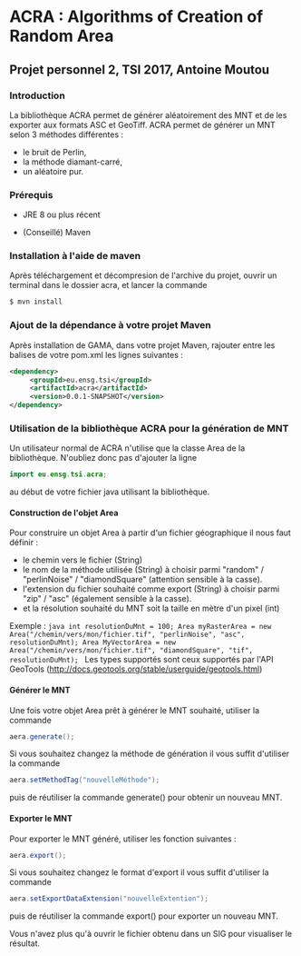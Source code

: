 # ACRA : Algorithms of Creation of Random Area
## Projet personnel 2, TSI 2017, Antoine Moutou

### Introduction

La bibliothèque ACRA permet de générer aléatoirement des MNT et de les exporter aux formats ASC et GeoTiff.
ACRA permet de générer un MNT selon 3 méthodes différentes :
+ le bruit de Perlin,
+ la méthode diamant-carré,
+ un aléatoire pur.

### Prérequis

+ JRE 8 ou plus récent

+ (Conseillé) Maven

### Installation à l'aide de maven

Après téléchargement et décompresion de l'archive du projet, ouvrir un terminal dans le dossier acra, et lancer la commande
```sh
$ mvn install
```

### Ajout de la dépendance à votre projet Maven 

Après installation de GAMA, dans votre projet Maven, rajouter entre les balises <dependencies> de votre pom.xml les lignes suivantes :
```xml
<dependency>
     <groupId>eu.ensg.tsi</groupId>
     <artifactId>acra</artifactId>
     <version>0.0.1-SNAPSHOT</version>
</dependency>
```

### Utilisation de la bibliothèque ACRA pour la génération de MNT

Un utilisateur normal de ACRA n'utilise que la classe Area de la bibliothèque. N'oubliez donc pas d'ajouter la ligne
```java
import eu.ensg.tsi.acra;
```
au début de votre fichier java utilisant la bibliothèque.

#### Construction de l'objet Area

Pour construire un objet Area à partir d'un fichier géographique il nous faut définir :

+ le chemin vers le fichier (String)
+ le nom de la méthode utilisée (String) à choisir parmi "random" / "perlinNoise" / "diamondSquare"  (attention sensible à la casse).
+ l'extension du fichier souhaité comme export (String) à choisir parmi "zip" / "asc" (également sensible à la casse).
+ et la résolution souhaité du MNT soit la taille en mètre d'un pixel (int) 

Exemple : 
	```java
	int resolutionDuMnt = 100;
	Area myRasterArea = new Area("/chemin/vers/mon/fichier.tif", "perlinNoise", "asc", resolutionDuMnt);
	Area MyVectorArea = new Area("/chemin/vers/mon/fichier.tif", "diamondSquare", "tif", resolutionDuMnt);
	```
	Les types supportés sont ceux supportés par l'API GeoTools (http://docs.geotools.org/stable/userguide/geotools.html)
	

#### Générer le MNT
Une fois votre objet Area prêt à générer le MNT souhaité, utiliser la commande
```java
aera.generate();
```

Si vous souhaitez changez la méthode de génération il vous suffit d'utiliser la commande
```java
aera.setMethodTag("nouvelleMéthode");
```
puis de réutiliser la commande generate() pour obtenir un nouveau MNT.

#### Exporter le MNT
Pour exporter le MNT généré, utiliser les fonction suivantes :
```java
aera.export();
```

Si vous souhaitez changez le format d'export il vous suffit d'utiliser la commande
```java
aera.setExportDataExtension("nouvelleExtention");
```
puis de réutiliser la commande export() pour exporter un nouveau MNT.

Vous n'avez plus qu'à ouvrir le fichier obtenu dans un SIG pour visualiser le résultat.
